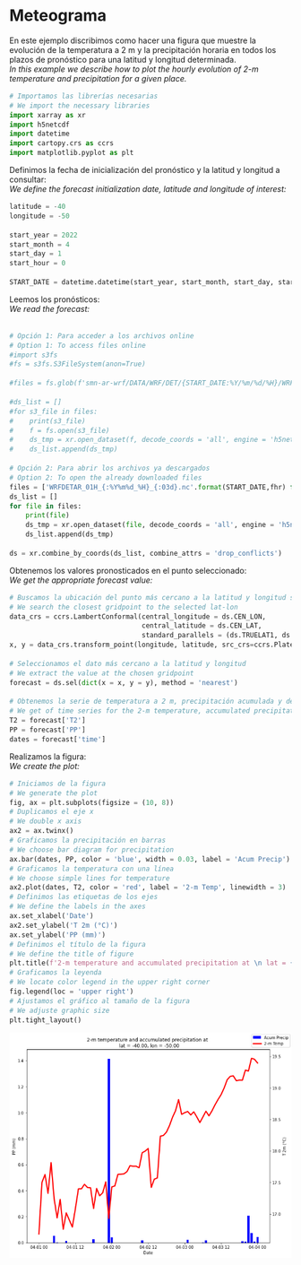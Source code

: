 # Meteograma

En este ejemplo discribimos como hacer una figura que muestre la evolución de la temperatura a 2 m y la precipitación horaria en todos los plazos de pronóstico para una latitud y longitud determinada.<br />
*In this example we describe how to plot the hourly evolution of 2-m temperature and precipitation for a given place.*


```python
# Importamos las librerías necesarias
# We import the necessary libraries
import xarray as xr
import h5netcdf
import datetime
import cartopy.crs as ccrs
import matplotlib.pyplot as plt
```

Definimos la fecha de inicialización del pronóstico y la latitud y longitud a consultar:<br />
*We define the forecast initialization date, latitude and longitude of interest:*


```python
latitude = -40
longitude = -50

start_year = 2022
start_month = 4
start_day = 1
start_hour = 0

START_DATE = datetime.datetime(start_year, start_month, start_day, start_hour)
```

Leemos los pronósticos: <br />
*We read the forecast:*


```python

# Opción 1: Para acceder a los archivos online
# Option 1: To access files online
#import s3fs
#fs = s3fs.S3FileSystem(anon=True)

#files = fs.glob(f'smn-ar-wrf/DATA/WRF/DET/{START_DATE:%Y/%m/%d/%H}/WRFDETAR_01H_{START_DATE:%Y%m%d_%H}_*.nc')

#ds_list = []
#for s3_file in files:
#    print(s3_file)
#    f = fs.open(s3_file)
#    ds_tmp = xr.open_dataset(f, decode_coords = 'all', engine = 'h5netcdf')
#    ds_list.append(ds_tmp)

# Opción 2: Para abrir los archivos ya descargados
# Option 2: To open the already downloaded files
files = ['WRFDETAR_01H_{:%Y%m%d_%H}_{:03d}.nc'.format(START_DATE,fhr) for fhr in range(0, 73)]
ds_list = []
for file in files:
    print(file)
    ds_tmp = xr.open_dataset(file, decode_coords = 'all', engine = 'h5netcdf')
    ds_list.append(ds_tmp)

ds = xr.combine_by_coords(ds_list, combine_attrs = 'drop_conflicts')

```

Obtenemos los valores pronosticados en el punto seleccionado:<br />
*We get the appropriate forecast value:*


```python
# Buscamos la ubicación del punto más cercano a la latitud y longitud solicitada
# We search the closest gridpoint to the selected lat-lon 
data_crs = ccrs.LambertConformal(central_longitude = ds.CEN_LON, 
                                 central_latitude = ds.CEN_LAT, 
                                 standard_parallels = (ds.TRUELAT1, ds.TRUELAT2))
x, y = data_crs.transform_point(longitude, latitude, src_crs=ccrs.PlateCarree())

# Seleccionamos el dato más cercano a la latitud y longitud
# We extract the value at the chosen gridpoint
forecast = ds.sel(dict(x = x, y = y), method = 'nearest')

# Obtenemos la serie de temperatura a 2 m, precipitación acumulada y de fechas
# We get of time series for the 2-m temperature, accumulated precipitation and dates
T2 = forecast['T2']
PP = forecast['PP']
dates = forecast['time']
```

Realizamos la figura:<br /> 
*We create the plot:*


```python
# Iniciamos de la figura
# We generate the plot
fig, ax = plt.subplots(figsize = (10, 8))
# Duplicamos el eje x
# We double x axis
ax2 = ax.twinx()
# Graficamos la precipitación en barras
# We choose bar diagram for precipitation 
ax.bar(dates, PP, color = 'blue', width = 0.03, label = 'Acum Precip')
# Graficamos la temperatura con una línea
# We choose simple lines for temperature
ax2.plot(dates, T2, color = 'red', label = '2-m Temp', linewidth = 3)
# Definimos las etiquetas de los ejes
# We define the labels in the axes 
ax.set_xlabel('Date')
ax2.set_ylabel('T 2m (°C)')
ax.set_ylabel('PP (mm)')
# Definimos el título de la figura
# We define the title of figure
plt.title(f'2-m temperature and accumulated precipitation at \n lat = {latitude:0.2f}, lon = {longitude:0.2f}')
# Graficamos la leyenda
# We locate color legend in the upper right corner 
fig.legend(loc = 'upper right')
# Ajustamos el gráfico al tamaño de la figura
# We adjuste graphic size
plt.tight_layout()
```


    
![png](figuras/Meteograma_bilingue_10_0.png)
    

